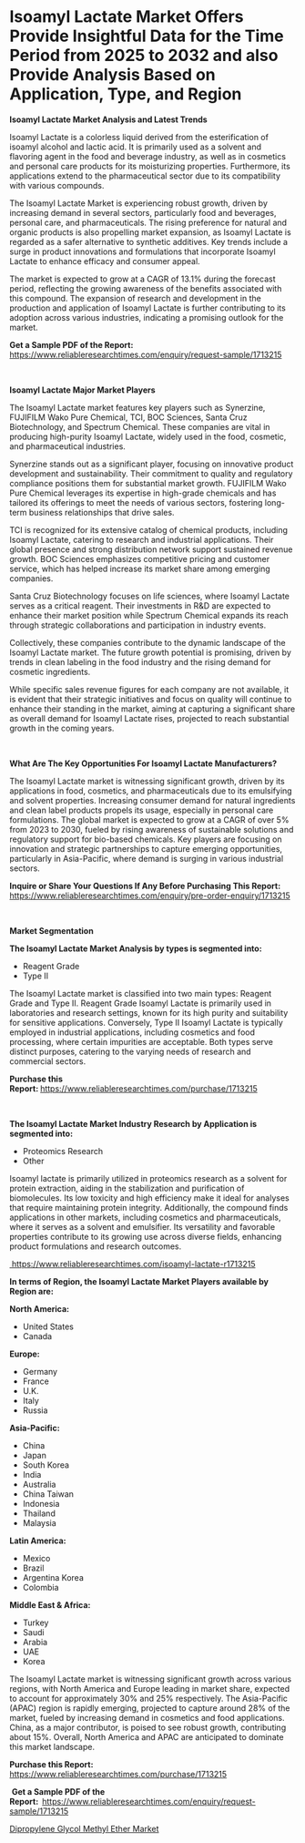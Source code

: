 <p><h1>Isoamyl Lactate Market Offers Provide Insightful Data for the Time Period from 2025 to 2032 and also Provide Analysis Based on Application, Type, and Region</h1></p><p><strong>Isoamyl Lactate Market Analysis and Latest Trends</strong></p>
<p><p>Isoamyl Lactate is a colorless liquid derived from the esterification of isoamyl alcohol and lactic acid. It is primarily used as a solvent and flavoring agent in the food and beverage industry, as well as in cosmetics and personal care products for its moisturizing properties. Furthermore, its applications extend to the pharmaceutical sector due to its compatibility with various compounds.</p><p>The Isoamyl Lactate Market is experiencing robust growth, driven by increasing demand in several sectors, particularly food and beverages, personal care, and pharmaceuticals. The rising preference for natural and organic products is also propelling market expansion, as Isoamyl Lactate is regarded as a safer alternative to synthetic additives. Key trends include a surge in product innovations and formulations that incorporate Isoamyl Lactate to enhance efficacy and consumer appeal.</p><p>The market is expected to grow at a CAGR of 13.1% during the forecast period, reflecting the growing awareness of the benefits associated with this compound. The expansion of research and development in the production and application of Isoamyl Lactate is further contributing to its adoption across various industries, indicating a promising outlook for the market.</p></p>
<p><strong>Get a Sample PDF of the Report:&nbsp;</strong> <a href="https://www.reliableresearchtimes.com/enquiry/request-sample/1713215?utm_campaign=3316&utm_medium=2&utm_source=Github&utm_content=ia&utm_term=01042025&utm_id=isoamyl-lactate">https://www.reliableresearchtimes.com/enquiry/request-sample/1713215</a></p>
<p>&nbsp;</p>
<p><strong>Isoamyl Lactate Major Market Players</strong></p>
<p><p>The Isoamyl Lactate market features key players such as Synerzine, FUJIFILM Wako Pure Chemical, TCI, BOC Sciences, Santa Cruz Biotechnology, and Spectrum Chemical. These companies are vital in producing high-purity Isoamyl Lactate, widely used in the food, cosmetic, and pharmaceutical industries.</p><p>Synerzine stands out as a significant player, focusing on innovative product development and sustainability. Their commitment to quality and regulatory compliance positions them for substantial market growth. FUJIFILM Wako Pure Chemical leverages its expertise in high-grade chemicals and has tailored its offerings to meet the needs of various sectors, fostering long-term business relationships that drive sales.</p><p>TCI is recognized for its extensive catalog of chemical products, including Isoamyl Lactate, catering to research and industrial applications. Their global presence and strong distribution network support sustained revenue growth. BOC Sciences emphasizes competitive pricing and customer service, which has helped increase its market share among emerging companies.</p><p>Santa Cruz Biotechnology focuses on life sciences, where Isoamyl Lactate serves as a critical reagent. Their investments in R&D are expected to enhance their market position while Spectrum Chemical expands its reach through strategic collaborations and participation in industry events.</p><p>Collectively, these companies contribute to the dynamic landscape of the Isoamyl Lactate market. The future growth potential is promising, driven by trends in clean labeling in the food industry and the rising demand for cosmetic ingredients.</p><p>While specific sales revenue figures for each company are not available, it is evident that their strategic initiatives and focus on quality will continue to enhance their standing in the market, aiming at capturing a significant share as overall demand for Isoamyl Lactate rises, projected to reach substantial growth in the coming years.</p></p>
<p>&nbsp;</p>
<p><strong>What Are The Key Opportunities For Isoamyl Lactate Manufacturers?</strong></p>
<p><p>The Isoamyl Lactate market is witnessing significant growth, driven by its applications in food, cosmetics, and pharmaceuticals due to its emulsifying and solvent properties. Increasing consumer demand for natural ingredients and clean label products propels its usage, especially in personal care formulations. The global market is expected to grow at a CAGR of over 5% from 2023 to 2030, fueled by rising awareness of sustainable solutions and regulatory support for bio-based chemicals. Key players are focusing on innovation and strategic partnerships to capture emerging opportunities, particularly in Asia-Pacific, where demand is surging in various industrial sectors.</p></p>
<p><strong>Inquire or Share Your Questions If Any Before Purchasing This Report:</strong> <a href="https://www.reliableresearchtimes.com/enquiry/pre-order-enquiry/1713215?utm_campaign=3316&utm_medium=2&utm_source=Github&utm_content=ia&utm_term=01042025&utm_id=isoamyl-lactate">https://www.reliableresearchtimes.com/enquiry/pre-order-enquiry/1713215</a></p>
<p>&nbsp;</p>
<p><strong>Market Segmentation</strong></p>
<p><strong>The Isoamyl Lactate Market Analysis by types is segmented into:</strong></p>
<p><ul><li>Reagent Grade</li><li>Type II</li></ul></p>
<p><p>The Isoamyl Lactate market is classified into two main types: Reagent Grade and Type II. Reagent Grade Isoamyl Lactate is primarily used in laboratories and research settings, known for its high purity and suitability for sensitive applications. Conversely, Type II Isoamyl Lactate is typically employed in industrial applications, including cosmetics and food processing, where certain impurities are acceptable. Both types serve distinct purposes, catering to the varying needs of research and commercial sectors.</p></p>
<p><strong>Purchase this Report:&nbsp;</strong><a href="https://www.reliableresearchtimes.com/purchase/1713215?utm_campaign=3316&utm_medium=2&utm_source=Github&utm_content=ia&utm_term=01042025&utm_id=isoamyl-lactate">https://www.reliableresearchtimes.com/purchase/1713215</a></p>
<p>&nbsp;</p>
<p><strong>The Isoamyl Lactate Market Industry Research by Application is segmented into:</strong></p>
<p><ul><li>Proteomics Research</li><li>Other</li></ul></p>
<p><p>Isoamyl lactate is primarily utilized in proteomics research as a solvent for protein extraction, aiding in the stabilization and purification of biomolecules. Its low toxicity and high efficiency make it ideal for analyses that require maintaining protein integrity. Additionally, the compound finds applications in other markets, including cosmetics and pharmaceuticals, where it serves as a solvent and emulsifier. Its versatility and favorable properties contribute to its growing use across diverse fields, enhancing product formulations and research outcomes.</p></p>
<p><a href="https://www.reliableresearchtimes.com/isoamyl-lactate-r1713215?utm_campaign=3316&utm_medium=2&utm_source=Github&utm_content=ia&utm_term=01042025&utm_id=isoamyl-lactate">&nbsp;https://www.reliableresearchtimes.com/isoamyl-lactate-r1713215</a></p>
<p><strong>In terms of Region, the Isoamyl Lactate Market Players available by Region are:</strong></p>
<p>
    <p> <strong> North America: </strong>
        <ul>
            <li>United States</li>
            <li>Canada</li>
        </ul>
        </p> 
    <p> <strong> Europe: </strong>
        <ul>
            <li>Germany</li>
            <li>France</li>
            <li>U.K.</li>
            <li>Italy</li>
            <li>Russia</li>
        </ul>
        </p> 
    <p> <strong> Asia-Pacific: </strong>
        <ul>
            <li>China</li>
            <li>Japan</li>
            <li>South Korea</li>
            <li>India</li>
            <li>Australia</li>
            <li>China Taiwan</li>
            <li>Indonesia</li>
            <li>Thailand</li>
            <li>Malaysia</li>
        </ul>
        </p> 
    <p> <strong> Latin America: </strong>
        <ul>
            <li>Mexico</li>
            <li>Brazil</li>
            <li>Argentina Korea</li>
            <li>Colombia</li>
        </ul>
        </p> 
    <p> <strong> Middle East & Africa: </strong>
        <ul>
            <li>Turkey</li>
            <li>Saudi</li>
            <li>Arabia</li>
            <li>UAE</li>
            <li>Korea</li>
        </ul>
    </p>
    </p>
<p><p>The Isoamyl Lactate market is witnessing significant growth across various regions, with North America and Europe leading in market share, expected to account for approximately 30% and 25% respectively. The Asia-Pacific (APAC) region is rapidly emerging, projected to capture around 28% of the market, fueled by increasing demand in cosmetics and food applications. China, as a major contributor, is poised to see robust growth, contributing about 15%. Overall, North America and APAC are anticipated to dominate this market landscape.</p></p>
<p><strong>Purchase this Report: </strong><a href="https://www.reliableresearchtimes.com/purchase/1713215?utm_campaign=3316&utm_medium=2&utm_source=Github&utm_content=ia&utm_term=01042025&utm_id=isoamyl-lactate">https://www.reliableresearchtimes.com/purchase/1713215</a></p>
<p>&nbsp;<strong>Get a Sample PDF of the Report:&nbsp;&nbsp;</strong><a href="https://www.reliableresearchtimes.com/enquiry/request-sample/1713215?utm_campaign=3316&utm_medium=2&utm_source=Github&utm_content=ia&utm_term=01042025&utm_id=isoamyl-lactate">https://www.reliableresearchtimes.com/enquiry/request-sample/1713215</a></p>
<p><strong></strong></p>
<p><p><a href="https://github.com/joshuagarcia509/Market-Research-Report-List-1/blob/main/dipropylene-glycol-methyl-ether-market.md?utm_campaign=3316&utm_medium=2&utm_source=Github&utm_content=ia&utm_term=01042025&utm_id=isoamyl-lactate">Dipropylene Glycol Methyl Ether Market</a></p></p>